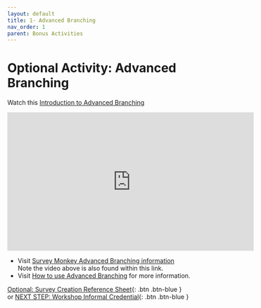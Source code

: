 ```yaml
---
layout: default
title: 1- Advanced Branching
nav_order: 1
parent: Bonus Activities
---
```


# Optional Activity: Advanced Branching

Watch this [Introduction to Advanced Branching](https://www.youtube.com/watch?v=qOtHfjvqyho)
<iframe width="560" height="315" src="https://www.youtube.com/embed/qOtHfjvqyho" title="YouTube video player" frameborder="0" allow="accelerometer; autoplay; clipboard-write; encrypted-media; gyroscope; picture-in-picture" allowfullscreen></iframe><br>

- Visit [Survey Monkey Advanced Branching information](https://help.surveymonkey.com/en/surveymonkey/create/advanced-branching/)<br> Note the video above is also found within this link. 
- Visit [How to use Advanced Branching](https://help.smapply.io/hc/en-us/articles/115001421914-How-to-use-Advanced-Branching-Logic-to-Dynamically-Change-your-Form) for more information.

[Optional: Survey Creation Reference Sheet](reference-sheet.html){: .btn .btn-blue }<br> or 
[NEXT STEP: Workshop Informal Credential](informal-credentials.html){: .btn .btn-blue }


